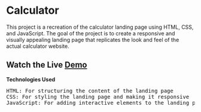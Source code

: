 # Calculator
This project is a recreation of the calculator landing page using HTML, CSS, and JavaScript. The goal of the project is to create a responsive and visually appealing landing page that replicates the look and feel of the actual calculator website.

## Watch the Live [Demo](https://nikhils045.github.io/Calculator/)

**Technologies Used**
<pre>
HTML: For structuring the content of the landing page
CSS: For styling the landing page and making it responsive
JavaScript: For adding interactive elements to the landing page
</pre>
